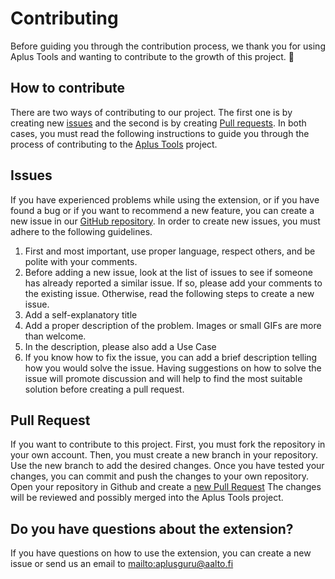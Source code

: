 # Contributing

Before guiding you through the contribution process, we thank you for using Aplus Tools and wanting to contribute to the
growth of this project. :tada:

## How to contribute

There are two ways of contributing to our project. The first one is by creating new
[issues](https://docs.github.com/en/enterprise/2.15/user/articles/creating-an-issue) and the second is by creating
[Pull requests](https://docs.github.com/en/github/collaborating-with-issues-and-pull-requests/creating-a-pull-request).
In both cases, you must read the following instructions to guide you through the process of contributing to the
[Aplus Tools](https://marketplace.visualstudio.com/) project.

## Issues

If you have experienced problems while using the extension, or if you have found a bug or if you want to recommend a new
feature, you can create a new issue in our [GitHub repository](https://github.com/apluslms/vscode-aplus-tools/issues).
In order to create new issues, you  must adhere to the following guidelines.

1. First and most important, use proper language, respect others, and be polite with your comments.
2. Before adding a new issue, look at the list of issues to see if someone has already reported a similar issue. If so,
   please add your comments to the existing issue. Otherwise, read the following steps to create a new issue.
2. Add a self-explanatory title
3. Add a proper description of the problem. Images or small GIFs are more than welcome.
4. In the description, please also add a Use Case
5. If you know how to fix the issue, you can add a brief description telling how you would solve the issue. Having
   suggestions on how to solve the issue will promote discussion and will help to find the most suitable solution before
   creating a pull request.

## Pull Request

If you want to contribute to this project. First, you must fork the repository in your own account. Then, you must create
a new branch in your repository. Use the new branch to add the desired changes. Once you have tested your changes, you
can commit and push the changes to your own repository. Open your repository in Github and create a
[new Pull Request](https://docs.github.com/en/github/collaborating-with-issues-and-pull-requests/creating-a-pull-request-from-a-fork)
The changes will be reviewed and possibly merged into the Aplus Tools project.

## Do you have questions about the extension?

If you have questions on how to use the extension, you can create a new issue or send us an email to <mailto:aplusguru@aalto.fi>
